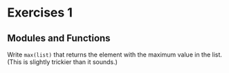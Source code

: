 # Exercises 1

## Modules and Functions

Write ```max(list)``` that returns the element with the maximum value in the list. (This is slightly trickier than it sounds.)
